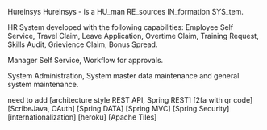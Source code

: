 Hureinsys
Hureinsys - is a HU_man RE_sources IN_formation SYS_tem.

HR System developed with the following capabilities: Employee Self Service, Travel Claim, Leave Application, Overtime Claim, Training Request, Skills Audit, Grievience Claim, Bonus Spread.

Manager Self Service, Workflow for approvals.

System Administration, System master data maintenance and general system maintenance.

need to add
[architecture style REST API, Spring REST] [2fa with qr code] [ScribeJava, OAuth] [Spring DATA] [Spring MVC] [Spring Security] [internationalization] [heroku] [Apache Tiles]
